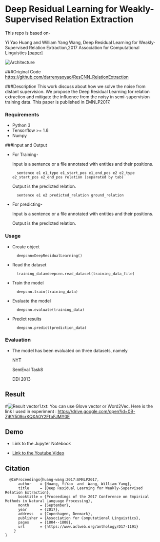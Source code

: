 # Deep Residual Learning for Weakly-Supervised Relation Extraction

This repo is based on-

Yi Yao Huang and William Yang Wang, Deep Residual Learning for Weakly-Supervised Relation Extraction,2017 Association for Computational Linguistics [[paper]](https://arxiv.org/abs/1707.08866)

 
![Architecture](https://user-images.githubusercontent.com/16465582/30602043-05f63dd6-9d96-11e7-9f2e-382e15a2b37a.png)


###Original Code
https://github.com/darrenyaoyao/ResCNN_RelationExtraction

###Description
This work discuss about how we solve the noise from distant supervision. 
We propose the Deep Residual Learning for relation extraction and mitigate the influence from the noisy in semi-supervision training data.
This paper is published in EMNLP2017.

### Requirements
* Python 3
* Tensorflow >= 1.6
* Numpy

###Input and Output
* For Training-

    Input is a sentence or a file annotated with entities and their positions.
    
        sentence e1 e1_type e1_start_pos e1_end_pos e2 e2_type e2_start_pos e2_end_pos relation (separated by tab)
    Output is the predicted relation.
    
        sentence e1 e2 predicted_relation ground_relation
    
 * For predicting-
 
    Input is a sentence or a file annotated with entities and their positions.
    
    Output is the predicted relation.

### Usage
* Create object

        deepcnn=DeepResidualLearning()
       
* Read the dataset

        training_data=deepcnn.read_dataset(training_data_file)
        
* Train the model

        deepcnn.train(training_data)
        
* Evaluate the model

        deepcnn.evaluate(training_data)
        
* Predict results

        deepcnn.predict(prediction_data)
        
### Evaluation
* The model has been evaluated on three datasets, namely
    
    NYT
    
    SemEval Task8
    
    DDI 2013

## Result
#![Result](https://user-images.githubusercontent.com/16465582/30602544-6c3bd1a4-9d97-11e7-9f8f-807b436ede16.png)
vector1.txt: You can use Glove vector or Word2Vec. Here is the link I used in experiment : https://drive.google.com/open?id=0B-ZjKY509crKQXA0Y2FfbFJMY0E


## Demo

* Link to the Jupyter Notebook

* [Link to the Youtube Video](https://youtu.be/dgsUqj7Vvsg)

## Citation

      @InProceedings{huang-wang:2017:EMNLP2017,
          author    = {Huang, YiYao  and  Wang, William Yang},
          title     = {Deep Residual Learning for Weakly-Supervised Relation Extraction},
          booktitle = {Proceedings of the 2017 Conference on Empirical Methods in Natural Language Processing},
          month     = {September},
          year      = {2017},
          address   = {Copenhagen, Denmark},
          publisher = {Association for Computational Linguistics},
          pages     = {1804--1808},
          url       = {https://www.aclweb.org/anthology/D17-1191}
        }
    }